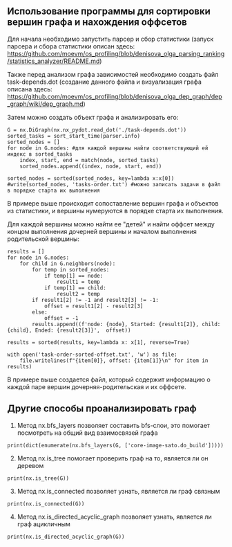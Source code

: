 ## Использование программы для сортировки вершин графа и нахождения оффсетов

Для начала необходимо запустить парсер и сбор статистики (запуск парсера и сбора статистики описан здесь: https://github.com/moevm/os_profiling/blob/denisova_olga_parsing_ranking/statistics_analyzer/README.md)

Также перед анализом графа зависимостей необходимо создать файл task-depends.dot (создание данного файла и визуализация графа описана здесь: https://github.com/moevm/os_profiling/blob/denisova_olga_dep_graph/dep_graph/wiki/dep_graph.md)

Затем можно создать объект графа и анализировать его:

    G = nx.DiGraph(nx.nx_pydot.read_dot('./task-depends.dot'))
    sorted_tasks = sort_start_time(parser.info)
    sorted_nodes = []
    for node in G.nodes: #для каждой вершины найти соответствующий ей индекс в sorted_tasks
        index, start, end = match(node, sorted_tasks)
        sorted_nodes.append((index, node, start, end))

    sorted_nodes = sorted(sorted_nodes, key=lambda x:x[0])
    #write(sorted_nodes, 'tasks-order.txt') #можно записать задачи в файл в порядке старта их выполнения

В примере выше происходит сопоставление вершин графа и объектов из статистики, и вершины нумеруются в порядке старта их выполнения.


Для каждой вершины можно найти ее "детей" и найти оффсет между концом выполнения дочерней вершины и началом выполнения родительской вершины:

    results = []
    for node in G.nodes:
        for child in G.neighbors(node):
            for temp in sorted_nodes:
                if temp[1] == node:
                    result1 = temp
                if temp[1] == child:
                    result2 = temp
            if result1[2] != -1 and result2[3] != -1:
                offset = result1[2] - result2[3]
            else:
                offset = -1
            results.append((f'node: {node}, Started: {result1[2]}, child: {child}, Ended: {result2[3]}',  offset))

    results = sorted(results, key=lambda x: x[1], reverse=True)

    with open('task-order-sorted-offset.txt', 'w') as file:
        file.writelines(f"{item[0]}, offset: {item[1]}\n" for item in results)

В примере выше создается файл, который содержит информацию о каждой паре вершин дочерняя-родительская и их оффсете.


## Другие способы проанализировать граф
1) Метод nx.bfs_layers позволяет составить bfs-слои, это помогает посмотреть на общий вид взаимосвязей графа

`print(dict(enumerate(nx.bfs_layers(G, ['core-image-sato.do_build']))))`

2) Метод nx.is_tree помогает проверить граф на то, является ли он деревом

`print(nx.is_tree(G))`

3) Метод nx.is_connected позволяет узнать, является ли граф связным

`print(nx.is_connected(G))`

4) Метод nx.is_directed_acyclic_graph позволяет узнать, является ли граф ацикличным

`print(nx.is_directed_acyclic_graph(G))`